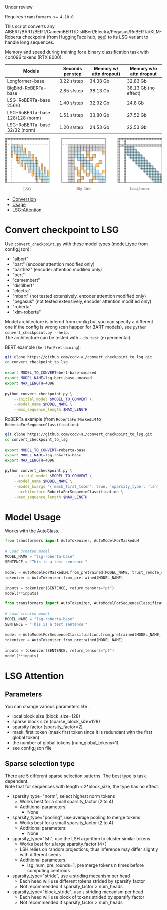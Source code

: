 
Under review

Requires `transformers >= 4.18.0`

This script converts any AlBERT/BART/BERT/CamemBERT/DistilBert/Electra/Pegasus/RoBERTa/XLM-Roberta checkpoint (from HuggingFace hub, [see](https://huggingface.co/ccdv)) to its LSG variant to handle long sequences.


Memory and speed during training for a binary classification task with 4x4096 tokens (RTX 8000).

| Models                          | Seconds per step | Memory w/ attn dropout) | Memory w/o attn dropout |
|---------------------------------|------------------|-------------------------|-------------------------|
| Longformer-base                 | 3.22 s/step      | 34.38 Gb                | 32.83 Gb                |
| BigBird-RoBERTa-base            | 2.85 s/step      | 38.13 Gb                | 38.13 Gb (no effect)    |
| LSG-RoBERTa-base 256/0          | 1.40 s/step      | 32.92 Gb                | 24.8 Gb                 |
| LSG-RoBERTa-base 128/128 (norm) | 1.51 s/step      | 33.80 Gb                | 27.52 Gb                |
| LSG-RoBERTa-base 32/32 (norm)   | 1.20 s/step      | 24.53 Gb                | 22.53 Gb                |

![attn](img/attn.png)


* [Conversion](#convert-checkpoint-to-lsg)
* [Usage](#model-usage)
* [LSG-Attention](#lsg-attention)



# Convert checkpoint to LSG 

Use `convert_checkpoint.py` with these model types (model_type from config.json): 
* "albert"
* "bart" (encoder attention modified only)
* "barthez" (encoder attention modified only)
* "bert"
* "camembert"
* "distilbert"
* "electra"
* "mbart" (not tested extensively, encoder attention modified only)
* "pegasus" (not tested extensively, encoder attention modified only)
* "roberta"
* "xlm-roberta"

Model architecture is infered from config but you can specify a different one if the config is wrong (can happen for BART models), see  `python convert_checkpoint.py --help`. \
The architecture can be tested with `--do_test` (experimental).


BERT example (`BertForPretraining`):

```bash
git clone https://github.com/ccdv-ai/convert_checkpoint_to_lsg.git
cd convert_checkpoint_to_lsg

export MODEL_TO_CONVERT=bert-base-uncased
export MODEL_NAME=lsg-bert-base-uncased
export MAX_LENGTH=4096

python convert_checkpoint.py \
    --initial_model $MODEL_TO_CONVERT \
    --model_name $MODEL_NAME \
    --max_sequence_length $MAX_LENGTH
```

RoBERTa example (from `RobertaForMaskedLM` to `RobertaForSequenceClassification`):
```bash
git clone https://github.com/ccdv-ai/convert_checkpoint_to_lsg.git
cd convert_checkpoint_to_lsg

export MODEL_TO_CONVERT=roberta-base
export MODEL_NAME=lsg-roberta-base
export MAX_LENGTH=4096

python convert_checkpoint.py \
    --initial_model $MODEL_TO_CONVERT \
    --model_name $MODEL_NAME \
    --model_kwargs "{'mask_first_token': true, 'sparsity_type': 'lsh', 'block_size': 32}" \
    --architecture RobertaForSequenceClassification \
    --max_sequence_length $MAX_LENGTH
```

# Model Usage

Works with the AutoClass.

```python
from transformers import AutoTokenizer, AutoModelForMaskedLM

# Load created model
MODEL_NAME = "lsg-roberta-base"
SENTENCE = "This is a test sentence."

model = AutoModelForMaskedLM.from_pretrained(MODEL_NAME, trust_remote_code=True)
tokenizer = AutoTokenizer.from_pretrained(MODEL_NAME)

inputs = tokenizer(SENTENCE, return_tensors="pt")
model(**inputs)
```

```python
from transformers import AutoTokenizer, AutoModelForSequenceClassification

# Load created model
MODEL_NAME = "lsg-roberta-base"
SENTENCE = "This is a test sentence."

model = AutoModelForSequenceClassification.from_pretrained(MODEL_NAME, trust_remote_code=True)
tokenizer = AutoTokenizer.from_pretrained(MODEL_NAME)

inputs = tokenizer(SENTENCE, return_tensors="pt")
model(**inputs)
```

# LSG Attention

## Parameters
You can change various parameters like : 
* local block size (block_size=128)
* sparse block size (sparse_block_size=128)
* sparsity factor (sparsity_factor=2)
* mask_first_token (mask first token since it is redundant with the first global token)
* the number of global tokens (num_global_tokens=1)
* see config.json file

## Sparse selection type
There are 5 different sparse selection patterns. The best type is task dependent. \
Note that for sequences with length < 2*block_size, the type has no effect.
* sparsity_type="norm", select highest norm tokens
    * Works best for a small sparsity_factor (2 to 4)
    * Additional parameters:
        * None
* sparsity_type="pooling", use average pooling to merge tokens
    * Works best for a small sparsity_factor (2 to 4)
    * Additional parameters:
        * None
* sparsity_type="lsh", use the LSH algorithm to cluster similar tokens
    * Works best for a large sparsity_factor (4+)
    * LSH relies on random projections, thus inference may differ slightly with different seeds
    * Additional parameters:
        * lsg_num_pre_rounds=1, pre merge tokens n times before computing centroids
* sparsity_type="stride", use a striding mecanism per head
    * Each head will use different tokens strided by sparsify_factor
    * Not recommended if sparsify_factor > num_heads
* sparsity_type="block_stride", use a striding mecanism per head
    * Each head will use block of tokens strided by sparsify_factor
    * Not recommended if sparsify_factor > num_heads